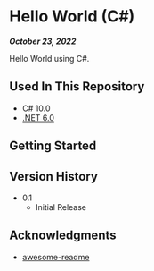# Hello World (C#)

***October 23, 2022***

Hello World using C#.

## Used In This Repository

- C# 10.0
- [.NET 6.0](https://dotnet.microsoft.com/en-us/download)

## Getting Started

## Version History

* 0.1
    * Initial Release

## Acknowledgments

* [awesome-readme](https://github.com/matiassingers/awesome-readme)
